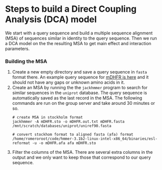 # Steps to build a Direct Coupling Analysis (DCA) model

We start with a query sequence and build a multiple sequence alignment (MSA) of sequences similar in identity to the query sequence. 
Then we run a DCA model on the the resulting MSA to get main effect and interaction parameters. 


### Building the MSA
1. Create a new empty directory and save a query sequence in `fasta` format there. 
An example query sequence for [mDHFR is here](mDHFR.fasta) and it should not have any gaps or unknown amino acids in it. 
1. Create an MSA by running the the `jackhmmer` program to search for similar sequences in the `uniprot` database. 
The query sequence is automatically saved as the last record in the MSA.
The following commands are run on the group server and take around 30 minutes or so. 
   ```shell
   # create MSA in stockholm format
   jackhmmer -A mDHFR.sto -o mDHFR.out.txt mDHFR.fasta /mnt/scratch/databases/uniprot/uniref90.fasta
   
   # convert stockhom format to aligned fasta (afa) format
   /home/romeroroot/code/hmmer-3.1b2-linux-intel-x86_64/binaries/esl-reformat -u -o mDHFR.afa afa mDHFR.sto 
   ```
1. Filter the columns of the MSA. There are several extra columns in the output and we only want to keep those that correspond to our query sequence. 
 
